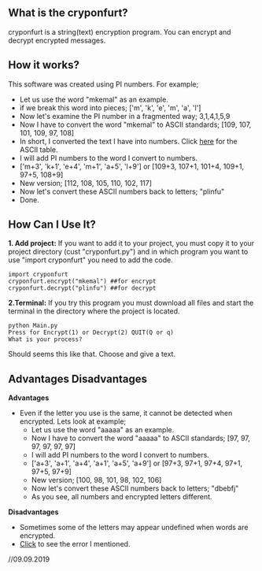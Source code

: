 ﻿## What is the cryponfurt?
cryponfurt is a string(text) encryption program. You can encrypt and decrypt encrypted messages.

## How it works?
This software was created using PI numbers. For example;

 - Let us use the word "mkemal" as an example.
 - if we break this word into pieces; ['m', 'k', 'e', 'm', 'a', 'l']
 - Now let's examine the PI number in a fragmented way; 3,1,4,1,5,9
 - Now I have to convert the word "mkemal" to ASCII standards; [109, 107, 101, 109, 97, 108]
 - In short, I converted the text I have into numbers. Click [here](https://www.asciitable.com/) for the ASCII table.
 - I will add PI numbers to the word I convert to numbers.
 - ['m+3', 'k+1', 'e+4', 'm+1', 'a+5', 'l+9'] or [109+3, 107+1, 101+4, 109+1, 97+5, 108+9]
 - New version; [112, 108, 105, 110, 102, 117]
 - Now let's convert these ASCII numbers back to letters; "plinfu"
 - Done.

## How Can I Use It?

 **1. Add project:** If you want to add it to your project, you must copy it to your project directory (cust "cryponfurt.py") and in which program you want to use "import cryponfurt" you need to add the code.

    import cryponfurt
    cryponfurt.encrypt("mkemal") ##for encrypt
    cryponfurt.decrypt("plinfu") ##for decrypt

 **2.Terminal:** If you try this program you must download all files and start the terminal in the directory where the project is located.
 

    python Main.py
    Press for Encrypt(1) or Decrypt(2) QUIT(Q or q)
    What is your process?

Should seems this like that. Choose and give a text.


## Advantages Disadvantages
**Advantages**
 - Even if the letter you use is the same, it cannot be detected when encrypted. Lets look at example;
	 -  Let us use the word "aaaaa" as an example.
	 -  Now I have to convert the word "aaaaa" to ASCII standards; [97, 97, 97, 97, 97, 97]
	 -  I will add PI numbers to the word I convert to numbers.
	 - ['a+3', 'a+1', 'a+4', 'a+1', 'a+5', 'a+9'] or [97+3, 97+1, 97+4, 97+1, 97+5, 97+9]
	 - New version; [100, 98, 101, 98, 102, 106]
	 - Now let's convert these ASCII numbers back to letters; "dbebfj"
	 - As you see, all numbers and encrypted letters different.

**Disadvantages**

 - Sometimes some of the letters may appear undefined when words are encrypted.
 - [Click](https://drive.google.com/open?id=1gc6TAdK_d7zGNLFbTRn7vx-cuZgh_9I2) to see the error I mentioned.
 
 
 //09.09.2019
	
	
